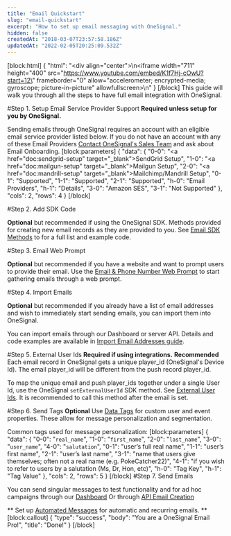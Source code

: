 ```yaml
---
title: "Email Quickstart"
slug: "email-quickstart"
excerpt: "How to set up email messaging with OneSignal."
hidden: false
createdAt: "2018-03-07T23:57:58.186Z"
updatedAt: "2022-02-05T20:25:09.532Z"
---
```

[block:html]
{
  "html": "<div align=\"center\">\n<iframe width=\"711\" height=\"400\" src=\"https://www.youtube.com/embed/K1f7Hj-cOwU?start=12\" frameborder=\"0\" allow=\"accelerometer; encrypted-media; gyroscope; picture-in-picture\" allowfullscreen></iframe>\n</div>"
}
[/block]
This guide will walk you through all the steps to have full email integration with OneSignal.

#Step 1. Setup Email Service Provider Support
**Required unless setup for you by OneSignal.**

Sending emails through OneSignal requires an account with an eligible email service provider listed below. If you do not have an account with any of these Email Providers [Contact OneSignal's Sales Team](https://onesignal.com/contact) and ask about Email Onboarding.
[block:parameters]
{
  "data": {
    "0-0": "<a href=\"doc:sendgrid-setup\" target=\"_blank\">SendGrid Setup</a>",
    "1-0": "<a href=\"doc:mailgun-setup\" target=\"_blank\">Mailgun Setup</a>",
    "2-0": "<a href=\"doc:mandrill-setup\" target=\"_blank\">Mailchimp/Mandrill Setup</a>",
    "0-1": "Supported",
    "1-1": "Supported",
    "2-1": "Supported",
    "h-0": "Email Providers",
    "h-1": "Details",
    "3-0": "Amazon SES",
    "3-1": "Not Supported"
  },
  "cols": 2,
  "rows": 4
}
[/block]

#Step 2. Add SDK Code 

**Optional** but recommended if using the OneSignal SDK. Methods provided for creating new email records as they are provided to you. See <a href="doc:email-sdk-methods" target="_blank">Email SDK Methods</a> to for a full list and example code.

#Step 3. Email Web Prompt

**Optional** but recommended if you have a website and want to prompt users to provide their email. Use the <a href="doc:email-phone-number-web-prompt" target="_blank">Email & Phone Number Web Prompt</a> to start gathering emails through a web prompt.

#Step 4. Import Emails

**Optional** but recommended if you already have a list of email addresses and wish to immediately start sending emails, you can import them into OneSignal. 

You can import emails through our Dashboard or server API. Details and code examples are available in <a href="doc:import-email-addresses" target="_blank">Import Email Addresses guide</a>.

#Step 5. External User Ids
**Required if using integrations.**
**Recommended**
Each email record in OneSignal gets a unique player_id (OneSignal's Device Id). The email player_id will be different from the push record player_id.

To map the unique email and push player_ids together under a single User Id, use the OneSignal `setExternalUserId` SDK method. See <a href="doc:external-user-ids" target="_blank">External User Ids</a>. It is recommended to call this method after the email is set.

#Step 6. Send Tags
**Optional**
Use <a href="doc:add-user-data-tags" target="_blank">Data Tags</a> for custom user and event properties. These allow for message personalization and segmentation.

Common tags used for message personalization:
[block:parameters]
{
  "data": {
    "0-0": "`real_name`",
    "1-0": "`first_name`",
    "2-0": "`last_name`",
    "3-0": "`user_name`",
    "4-0": "`salutation`",
    "0-1": "user’s full real name",
    "1-1": "user’s first name",
    "2-1": "user’s last name",
    "3-1": "name that users give themselves; often not a real name (e.g. PokeCatcher22)",
    "4-1": "if you wish to refer to users by a salutation (Ms, Dr, Hon, etc)",
    "h-0": "Tag Key",
    "h-1": "Tag Value"
  },
  "cols": 2,
  "rows": 5
}
[/block]
#Step 7. Send Emails

You can send singular messages to test functionality and for ad hoc campaigns through our <a href="doc:sending-email" target="_blank">Dashboard</a>
Or through <a href="ref:create-notification#email-content" target="_blank">API Email Creation</a>

** Set up <a href="doc:automated-messages" target="_blank">Automated Messages</a> for automatic and recurring emails. **
[block:callout]
{
  "type": "success",
  "body": "You are a OneSignal Email Pro!",
  "title": "Done!"
}
[/block]